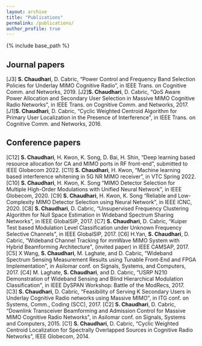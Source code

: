 ```yaml
---
layout: archive
title: "Publications"
permalink: /publications/
author_profile: true
---
```


<!-- {% if site.author.googlescholar %}
  You can also find my articles on <u><a href="{{site.author.googlescholar}}">my Google Scholar profile</a>.</u>
{% endif %} -->

{% include base_path %}


<h2>Journal papers</h2>
[J3] <b>S. Chaudhari</b>, D. Cabric, “Power Control and Frequency Band Selection Policies for Underlay MIMO
Cognitive Radio”, in IEEE Trans. on Cognitive Comm. and Networks, 2019.
[J2]<b>S. Chaudhari</b>, D. Cabric, “QoS Aware Power Allocation and Secondary User Selection in Massive
MIMO Cognitive Radio Networks", in IEEE Trans. on Cognitive Comm. and Networks, 2017.
[J1]<b>S. Chaudhari</b>, D. Cabric, “Cyclic Weighted Centroid Algorithm for Primary User Localization in the
Presence of Interference", in IEEE Trans. on Cognitive Comm. and Networks, 2016.


<h2>Conference papers</h2>
[C12] <b>S. Chaudhari</b>, H. Kwon, K. Song, D. Bai, H. Shin, “Deep learning based resource allocation
for CA and MIMO ports in RF front-end”, submitted to IEEE Globecom 2022.
[C11] <b>S. Chaudhari</b>, H. Kwon, “Machine learning based interference whitening in 5G NR MIMO
receiver”, in VTC Spring 2022.
[C10] <b>S. Chaudhari</b>, H. Kwon, K. Song “MIMO Detector Selection for Multiple High-Order Modulations
with Unified Neural Network", in IEEE Globecom, 2020.
[C9] <b>S. Chaudhari</b>, H. Kwon, K. Song “Reliable and Low-Complexity MIMO Detector Selection using
Neural Network", in IEEE ICNC, 2020.
[C8] <b>S. Chaudhari</b>, D. Cabric, “Unsupervised Frequency Clustering Algorithm for Null Space Estimation
in Wideband Spectrum Sharing Networks", in IEEE GlobalSIP, 2017.
[C7] <b>S. Chaudhari</b>, D. Cabric, “Kuiper Test based Modulation Level Classification under Unknown
Frequency Selective Channels", in IEEE GlobalSIP, 2017.
[C6] H.Yan, <b>S. Chaudhari</b>, D. Cabric, “Wideband Channel Tracking for mmWave MIMO System with
Hybrid Beamforming Architecture", (invited paper) in IEEE CAMSAP, 2017.
[C5] X Wang, <b>S. Chaudhari</b>, M. Laghate, and D. Cabric, “Wideband Spectrum Sensing Measurement
Results using Tunable Front-End and FPGA Implementation", in Asilomar conf. on Signals, Systems,
and Computers, 2017.
[C4] M. Laghate, <b>S. Chaudhari</b>, and D. Cabric, “USRP N210 Demonstration of Wideband Sensing and
Blind Hierarchical Modulation Classification", in IEEE DySPAN Workshop: Battle of the ModRecs, 2017.
[C3] <b>S. Chaudhari</b>, D. Cabric, “Feasibility of Serving K Secondary Users in Underlay Cognitive Radio
networks using Massive MIMO", in ITG conf. on Systems, Comm., Coding (SCC), 2017.
[C2] <b>S. Chaudhari</b>, D. Cabric, “Downlink Transceiver Beamforming and Admission Control for Massive
MIMO Cognitive Radio Networks", in Asilomar conf. on Signals, Systems and Computers, 2015.
[C1] <b>S. Chaudhari</b>, D. Cabric, “Cyclic Weighted Centroid Localization for Spectrally Overlapped Sources
in Cognitive Radio Networks", IEEE Globecom, 2014.